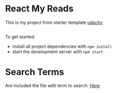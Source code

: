 # React My Reads 

This is my project from starter template [udacity](https://github.com/udacity/reactnd-project-myreads-starter)
##

To get started:

* install all project dependencies with `npm install`
* start the development server with `npm start`

##

# Search Terms

Are included the file with term to search. [Here](https://github.com/nigelzin/react-myreads/blob/master/SEARCH_TERMS.md)